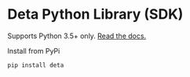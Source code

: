 # Deta Python Library (SDK)

Supports Python 3.5+ only. [Read the docs.](https://docs.deta.sh/docs/lib)  

Install from PyPi

```sh
pip install deta
```